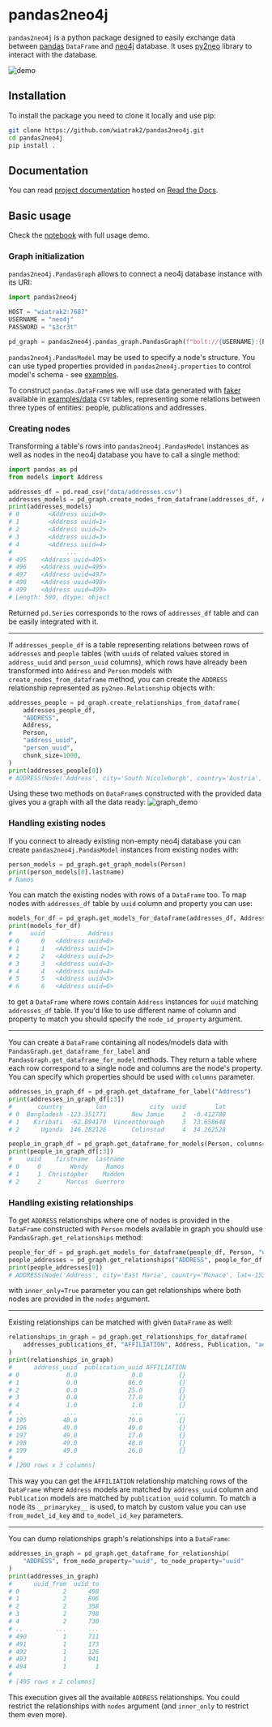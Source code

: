 # pandas2neo4j

`pandas2neo4j` is a python package designed to easily exchange data between [pandas](https://pandas.pydata.org) `DataFrame` and [neo4j](https://neo4j.com) database. It uses [py2neo](https://py2neo.readthedocs.io) library to
interact with the database.

![demo](examples/img/demo.gif)

## Installation
To install the package you need to clone it locally and use pip:
```bash
git clone https://github.com/wiatrak2/pandas2neo4j.git
cd pandas2neo4j
pip install .
```

## Documentation
You can read [project documentation](https://pandas2neo4j.readthedocs.io/en/latest/) hosted on [Read the Docs](https://readthedocs.org).

## Basic usage
Check the [notebook](examples/pandas2neo4j_demo.ipynb) with full usage demo.

### Graph initialization
`pandas2neo4j.PandasGraph` allows to connect a neo4j database instance with its URI:

```python
import pandas2neo4j

HOST = "wiatrak2:7687"
USERNAME = "neo4j"
PASSWORD = "s3cr3t"

pd_graph = pandas2neo4j.pandas_graph.PandasGraph(f"bolt://{USERNAME}:{PASSWORD}@{HOST}")
```

`pandas2neo4j.PandasModel` may be used to specify a node's structure. You can use typed properties provided in `pandas2neo4j.properties` to control model's schema - see [examples](examples/models.py).

To construct `pandas.DataFrame`s we will use data generated with [faker](https://github.com/joke2k/faker) available in [examples/data](examples/data) `CSV` tables, representing some relations between three types of entities: people, publications and addresses.

### Creating nodes
Transforming a table's rows into `pandas2neo4j.PandasModel` instances as well as nodes in the neo4j database you have to call a single method:
```python
import pandas as pd
from models import Address

addresses_df = pd.read_csv("data/addresses.csv")
addresses_models = pd_graph.create_nodes_from_dataframe(addresses_df, Address)
print(addresses_models)
# 0        <Address uuid=0>
# 1        <Address uuid=1>
# 2        <Address uuid=2>
# 3        <Address uuid=3>
# 4        <Address uuid=4>
#               ...
# 495    <Address uuid=495>
# 496    <Address uuid=496>
# 497    <Address uuid=497>
# 498    <Address uuid=498>
# 499    <Address uuid=499>
# Length: 500, dtype: object
```
Returned `pd.Series` corresponds to the rows of `addresses_df` table and can be easily integrated with it.
___
If `addresses_people_df` is a table representing relations between rows of `addresses` and `people` tables (with `uuid`s of related values stored in `address_uuid` and `person_uuid` columns), which rows have already been transformed into `Address` and `Person` models with `create_nodes_from_dataframe` method, you can create the `ADDRESS` relationship represented as `py2neo.Relationship` objects with:
```python
addresses_people = pd_graph.create_relationships_from_dataframe(
    addresses_people_df,
    "ADDRESS",
    Address,
    Person,
    "address_uuid",
    "person_uuid",
    chunk_size=1000,
)
print(addresses_people[0])
# ADDRESS(Node('Address', city='South Nicoleburgh', country='Austria', lat=59.413341, lon=57.306847, uuid=0), Node('Person', company='Schaefer-Morris', email='ashleypowell@chang.biz', firstname='Wendy', lastname='Ramos', phone_number='+1-016-246-2240x0680', uuid=0))
```
Using these two methods on `DataFrame`s constructed with the provided data gives you a graph with all the data ready:
![graph_demo](examples/img/graph_demo.png)

### Handling existing nodes
If you connect to already existing non-empty neo4j database you can create `pandas2neo4j.PandasModel` instances from existing nodes with:
```python
person_models = pd_graph.get_graph_models(Person)
print(person_models[0].lastname)
# Ramos
```
You can match the existing nodes with rows of a `DataFrame` too. To map nodes with `addresses_df` table by `uuid` column and property you can use:
```python
models_for_df = pd_graph.get_models_for_dataframe(addresses_df, Address, "uuid")
print(models_for_df)
#     uuid            Address
# 0      0   <Address uuid=0>
# 1      1   <Address uuid=1>
# 2      2   <Address uuid=2>
# 3      3   <Address uuid=3>
# 4      4   <Address uuid=4>
# 5      5   <Address uuid=5>
# 6      6   <Address uuid=6>
```
to get a `DataFrame` where rows contain `Address` instances for `uuid` matching `addresses_df` table. If you'd like to use different name of column and property to match you should specify the `node_id_property` argument.
___
You can create a `DataFrame` containing all nodes/models data with `PandasGraph.get_dataframe_for_label` and `PandasGraph.get_dataframe_for_model` methods. They return a table where each row correspond to a single node and columns are the node's property. You can specify which properties should be used with `columns` parameter.
```python
addresses_in_graph_df = pd_graph.get_dataframe_for_label("Address")
print(addresses_in_graph_df[:3])
#       country         lon            city  uuid        lat
# 0  Bangladesh -123.351771       New Jamie     2  -0.412780
# 1    Kiribati  -62.894170  Vincentborough     3  73.658648
# 2      Uganda  146.282126       Colinstad     4  34.262528
```

```python
people_in_graph_df = pd_graph.get_dataframe_for_models(Person, columns=["uuid", "firstname", "lastname"])
print(people_in_graph_df[:3])
#    uuid    firstname  lastname
# 0     0        Wendy     Ramos
# 1     1  Christopher    Madden
# 2     2       Marcus  Guerrero
```

### Handling existing relationships
To get `ADDRESS` relationships where one of nodes is provided in the `DataFrame` constructed with `Person` models available in graph you should use `PandasGraph.get_relationships` method:
```python
people_for_df = pd_graph.get_models_for_dataframe(people_df, Person, "uuid")
people_addresses = pd_graph.get_relationships("ADDRESS", people_for_df["Person"])
print(people_addresses[0])
# ADDRESS(Node('Address', city='East Maria', country='Monaco', lat=-153.405541, lon=143.756567, uuid=26), Node('Person', company='Hayes-King', email='joe54@yahoo.com', firstname='Brent', lastname='Clark', phone_number='6221424285', uuid=949))
```
with `inner_only=True` parameter you can get relationships where both nodes are provided in the `nodes` argument.
___
Existing relationships can be matched with given `DataFrame` as well:
```python
relationships_in_graph = pd_graph.get_relationships_for_dataframe(
    addresses_publications_df, "AFFILIATION", Address, Publication, "address_uuid", "publication_uuid"
)
print(relationships_in_graph)
#      address_uuid  publication_uuid AFFILIATION
# 0             0.0               0.0          {}
# 1             0.0              86.0          {}
# 2             0.0              25.0          {}
# 3             0.0              77.0          {}
# 4             1.0               1.0          {}
# ..            ...               ...         ...
# 195          48.0              79.0          {}
# 196          49.0              49.0          {}
# 197          49.0              17.0          {}
# 198          49.0              48.0          {}
# 199          49.0              26.0          {}
#
# [200 rows x 3 columns]
```
This way you can get the `AFFILIATION` relationship matching rows of the `DataFrame` where `Address` models are matched by `address_uuid` column and `Publication` models are matched by `publication_uuid` column. To match a node its `__primarykey__` is used, to match by custom value you can use `from_model_id_key` and `to_model_id_key` parameters.
___
You can dump relationships graph's relationships into a `DataFrame`:
```python
addresses_in_graph = pd_graph.get_dataframe_for_relationship(
    "ADDRESS", from_node_property="uuid", to_node_property="uuid"
)
print(addresses_in_graph)
#      uuid_from  uuid_to
# 0            2      498
# 1            2      896
# 2            2      358
# 3            2      798
# 4            2      730
# ..         ...      ...
# 490          1      711
# 491          1      173
# 492          1      126
# 493          1      941
# 494          1        1
#
# [495 rows x 2 columns]
```
This execution gives all the available `ADDRESS` relationships. You could restrict the relationships with `nodes` argument (and `inner_only` to restrict them even more).
